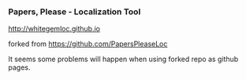 ### **Papers, Please** - Localization Tool

http://whitegemloc.github.io

forked from https://github.com/PapersPleaseLoc

It seems some problems will happen when using forked repo as github pages.
